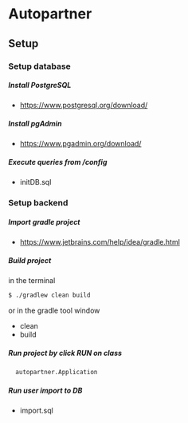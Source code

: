 # Autopartner

## Setup 

### Setup database 

##### Install PostgreSQL

- https://www.postgresql.org/download/ 

##### Install pgAdmin

- https://www.pgadmin.org/download/

##### Execute queries from /config

- initDB.sql

### Setup backend

##### Import gradle project

- https://www.jetbrains.com/help/idea/gradle.html

#####  Build project 

in the terminal
  ```bash
  $ ./gradlew clean build
  ```
or in the gradle tool window

- clean
- build

##### Run project by click RUN on class

```bash
  autopartner.Application
```

##### Run user import to DB

- import.sql
